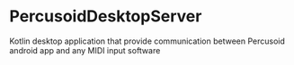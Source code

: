 # PercusoidDesktopServer
Kotlin desktop application that provide communication between Percusoid android app and any MIDI input software

